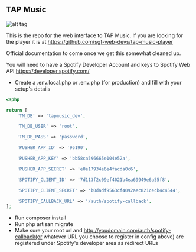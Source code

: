 ## TAP Music

![alt tag](https://cldup.com/DllsrMa3JH-3000x3000.png)

This is the repo for the web interface to TAP Music.  If you are looking for the player it is at
https://github.com/sgf-web-devs/tap-music-player

Official documentation to come once we get this somewhat cleaned up.

You will need to have a Spotify Developer Account and keys to Spotify Web API
https://developer.spotify.com/

- Create a .env.local.php or .env.php (for production) and fill with your setup's details
```php
<?php

return [
    'TM_DB' => 'tapmusic_dev',

    'TM_DB_USER' => 'root',

    'TM_DB_PASS' => 'password',

    'PUSHER_APP_ID' => '96190',

    'PUSHER_APP_KEY' => 'bb58ca596665e104e52a',

    'PUSHER_APP_SECRET' => 'e0e17934e6e4facda0c6',

    'SPOTIFY_CLIENT_ID' => '7d113f2c09ef4021b4ea69949e6a55f8',

    'SPOTIFY_CLIENT_SECRET' => 'b0dadf9563cf4092aec821cecb4c4544',

    'SPOTIFY_CALLBACK_URL' => '/auth/spotify-callback',
];
```
- Run composer install
- Run php artisan migrate
- Make sure your root url and http://youdomain.com/auth/spotify-callback(or whatever URL you choose to register in config above) are registered under Spotify's developer area as redirect URLs
